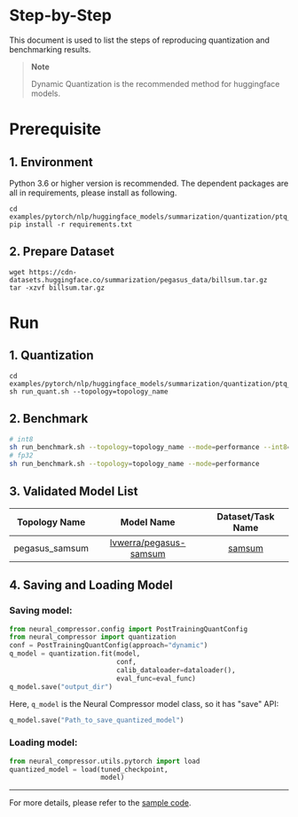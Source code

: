 Step-by-Step
============

This document is used to list the steps of reproducing quantization and benchmarking results.
> **Note**
>
> Dynamic Quantization is the recommended method for huggingface models. 

# Prerequisite
## 1. Environment
Python 3.6 or higher version is recommended.
The dependent packages are all in requirements, please install as following.
```shell
cd examples/pytorch/nlp/huggingface_models/summarization/quantization/ptq_dynamic/fx
pip install -r requirements.txt
```
## 2. Prepare Dataset
```shell
wget https://cdn-datasets.huggingface.co/summarization/pegasus_data/billsum.tar.gz
tar -xzvf billsum.tar.gz
```

# Run
## 1. Quantization
```shell
cd examples/pytorch/nlp/huggingface_models/summarization/quantization/ptq_dynamic/fx
sh run_quant.sh --topology=topology_name
```

## 2. Benchmark
```bash
# int8
sh run_benchmark.sh --topology=topology_name --mode=performance --int8=true --config=saved_results
# fp32
sh run_benchmark.sh --topology=topology_name --mode=performance
```
## 3. Validated Model List
<table>
<thead>
  <tr>
    <th>Topology Name</th>
    <th>Model Name</th>
    <th>Dataset/Task Name</th>
  </tr>
</thead>
<tbody align="center">
  <tr>
    <td>pegasus_samsum</td>
    <td><a href="https://huggingface.co/lvwerra/pegasus-samsum">lvwerra/pegasus-samsum</a></td>
    <td><a href="https://huggingface.co/datasets/samsum">samsum</a></td>
  </tr>
</tbody>
</table>

## 4. Saving and Loading Model
### Saving model:
```python
from neural_compressor.config import PostTrainingQuantConfig
from neural_compressor import quantization
conf = PostTrainingQuantConfig(approach="dynamic")
q_model = quantization.fit(model,
                           conf,
                           calib_dataloader=dataloader(),
                           eval_func=eval_func)
q_model.save("output_dir")
```
Here, `q_model` is the Neural Compressor model class, so it has "save" API:

```python
q_model.save("Path_to_save_quantized_model")
```
### Loading model:
```python
from neural_compressor.utils.pytorch import load
quantized_model = load(tuned_checkpoint,
                       model)
```
--------
For more details, please refer to the [sample code](run_summarization.py).